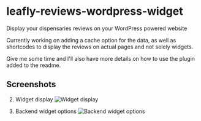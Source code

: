 # leafly-reviews-wordpress-widget
Display your dispensaries reviews on your WordPress powered website

Currently working on adding a cache option for the data, as well as shortcodes to display the reviews on actual pages and not solely widgets.

Give me some time and I'll also have more details on how to use the plugin added to the readme.

## Screenshots

2. Widget display
![Widget display](https://robertdevore.com/wp-content/uploads/2015/10/leafly-reviews-wordpress-plugin-display.jpg)

1. Backend widget options
![Backend widget options](https://robertdevore.com/wp-content/uploads/2015/10/leafly-reviews-wordpress-plugin-widget.jpg)

